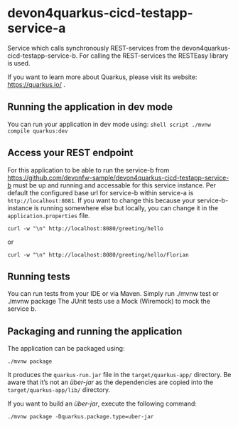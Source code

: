 # devon4quarkus-cicd-testapp-service-a
Service which calls synchronously REST-services from the devon4quarkus-cicd-testapp-service-b.
For calling the REST-services the RESTEasy library is used.

If you want to learn more about Quarkus, please visit its website: https://quarkus.io/ .

## Running the application in dev mode

You can run your application in dev mode using: `shell script ./mvnw compile quarkus:dev `

## Access your REST endpoint

For this application to be able to run the service-b from https://github.com/devonfw-sample/devon4quarkus-cicd-testapp-service-b must be up and running and accessable for this service instance. Per default the configured base url for service-b within service-a is `http://localhost:8081`. If you want to change this because your service-b-instance is running somewhere else but locally, you can change it in the `application.properties` file.


`curl -w "\n" http://localhost:8080/greeting/hello`

or

`curl -w "\n" http://localhost:8080/greeting/hello/Florian`

## Running tests

You can run tests from your IDE or via Maven. Simply run ./mvnw test or ./mvnw package
The JUnit tests use a Mock (Wiremock) to mock the service b.

## Packaging and running the application

The application can be packaged using:
```shell script
./mvnw package
```
It produces the `quarkus-run.jar` file in the `target/quarkus-app/` directory.
Be aware that it’s not an _über-jar_ as the dependencies are copied into the `target/quarkus-app/lib/` directory.

If you want to build an _über-jar_, execute the following command:
```shell script
./mvnw package -Dquarkus.package.type=uber-jar
